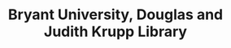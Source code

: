 ---
layout: repo
title: "Bryant University, Douglas and Judith Krupp Library"
id: 202
permalink: repos/202/
---